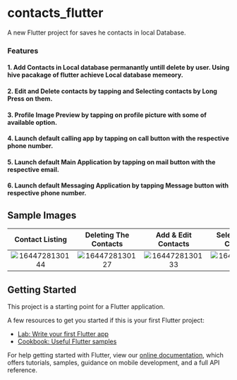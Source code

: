 # contacts_flutter

A new Flutter project for saves he contacts in local Database.
### Features
#### 1. Add Contacts in Local database permanantly untill delete by user. Using hive pacakage of flutter achieve Local database memeory.
#### 2. Edit and Delete contacts by tapping and Selecting contacts by Long Press on them.
#### 3. Profile Image Preview by tapping on profile picture with some of available option.
#### 4. Launch default calling app by tapping on call button with the respective phone number.
#### 5. Launch default Main Application by tapping on mail button with the respective email.
#### 6. Launch default Messaging Application by tapping Message button with respective phone number.

## Sample Images
Contact Listing        | Deleting The Contacts  | Add & Edit Contacts | Selecting The Contacts
:-------------------------:|:-------------------------:|:-------------------------:|:-------------------------:
![1644728130144](https://user-images.githubusercontent.com/57620850/153739428-ce940da8-ea4c-47f5-a74f-11e1232ec9d7.jpg)|![1644728130127](https://user-images.githubusercontent.com/57620850/153739431-45df5393-1443-4ba4-9de1-4b3a65a98774.jpg)|![1644728130133](https://user-images.githubusercontent.com/57620850/153739436-70dd5268-2670-40f9-bc21-6c66272f626e.jpg)|![1644728130139](https://user-images.githubusercontent.com/57620850/153739437-13a4459f-1ffd-4b5a-8d25-6aeca47ab83f.jpg)

## Getting Started
This project is a starting point for a Flutter application.

A few resources to get you started if this is your first Flutter project:

- [Lab: Write your first Flutter app](https://flutter.dev/docs/get-started/codelab)
- [Cookbook: Useful Flutter samples](https://flutter.dev/docs/cookbook)

For help getting started with Flutter, view our
[online documentation](https://flutter.dev/docs), which offers tutorials,
samples, guidance on mobile development, and a full API reference.
